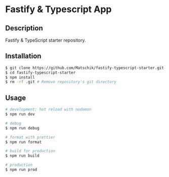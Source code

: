 # Fastify & Typescript App

## Description

Fastify & TypeScript starter repository.

## Installation

```bash
$ git clone https://github.com/Matschik/fastify-typescript-starter.git
$ cd fastify-typescript-starter
$ npm install
$ rm -rf .git # Remove repository's git directory
```

## Usage

```bash
# development: hot reload with nodemon
$ npm run dev

# debug
$ npm run debug

# format with prettier
$ npm run format

# build for production
$ npm run build

# production
$ npm run prod
```

